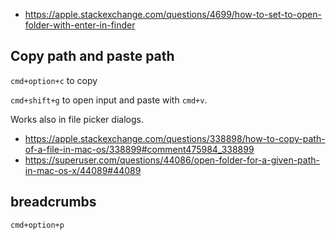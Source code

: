 - https://apple.stackexchange.com/questions/4699/how-to-set-to-open-folder-with-enter-in-finder

## Copy path and paste path

`cmd+option+c` to copy

`cmd+shift+g` to open input and paste with `cmd+v`.

Works also in file picker dialogs.

- https://apple.stackexchange.com/questions/338898/how-to-copy-path-of-a-file-in-mac-os/338899#comment475984_338899
- https://superuser.com/questions/44086/open-folder-for-a-given-path-in-mac-os-x/44089#44089

## breadcrumbs

`cmd+option+p`
